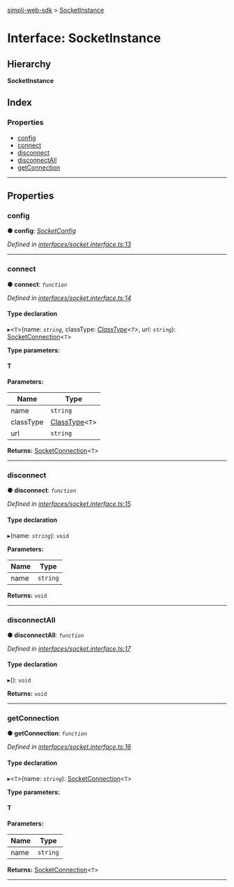 [simpli-web-sdk](../README.md) > [SocketInstance](../interfaces/socketinstance.md)

# Interface: SocketInstance

## Hierarchy

**SocketInstance**

## Index

### Properties

* [config](socketinstance.md#config)
* [connect](socketinstance.md#connect)
* [disconnect](socketinstance.md#disconnect)
* [disconnectAll](socketinstance.md#disconnectall)
* [getConnection](socketinstance.md#getconnection)

---

## Properties

<a id="config"></a>

###  config

**● config**: *[SocketConfig](socketconfig.md)*

*Defined in [interfaces/socket.interface.ts:13](https://github.com/simplitech/simpli-web-sdk/blob/a829314/src/interfaces/socket.interface.ts#L13)*

___
<a id="connect"></a>

###  connect

**● connect**: *`function`*

*Defined in [interfaces/socket.interface.ts:14](https://github.com/simplitech/simpli-web-sdk/blob/a829314/src/interfaces/socket.interface.ts#L14)*

#### Type declaration
▸<`T`>(name: *`string`*, classType: *[ClassType](../#classtype)<`T`>*, url: *`string`*): [SocketConnection](../classes/socketconnection.md)<`T`>

**Type parameters:**

#### T 
**Parameters:**

| Name | Type |
| ------ | ------ |
| name | `string` |
| classType | [ClassType](../#classtype)<`T`> |
| url | `string` |

**Returns:** [SocketConnection](../classes/socketconnection.md)<`T`>

___
<a id="disconnect"></a>

###  disconnect

**● disconnect**: *`function`*

*Defined in [interfaces/socket.interface.ts:15](https://github.com/simplitech/simpli-web-sdk/blob/a829314/src/interfaces/socket.interface.ts#L15)*

#### Type declaration
▸(name: *`string`*): `void`

**Parameters:**

| Name | Type |
| ------ | ------ |
| name | `string` |

**Returns:** `void`

___
<a id="disconnectall"></a>

###  disconnectAll

**● disconnectAll**: *`function`*

*Defined in [interfaces/socket.interface.ts:17](https://github.com/simplitech/simpli-web-sdk/blob/a829314/src/interfaces/socket.interface.ts#L17)*

#### Type declaration
▸(): `void`

**Returns:** `void`

___
<a id="getconnection"></a>

###  getConnection

**● getConnection**: *`function`*

*Defined in [interfaces/socket.interface.ts:16](https://github.com/simplitech/simpli-web-sdk/blob/a829314/src/interfaces/socket.interface.ts#L16)*

#### Type declaration
▸<`T`>(name: *`string`*): [SocketConnection](../classes/socketconnection.md)<`T`>

**Type parameters:**

#### T 
**Parameters:**

| Name | Type |
| ------ | ------ |
| name | `string` |

**Returns:** [SocketConnection](../classes/socketconnection.md)<`T`>

___

